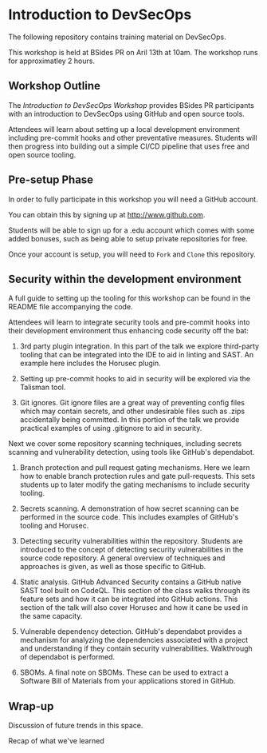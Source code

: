 
# Introduction to DevSecOps

The following repository contains training material on DevSecOps.

This workshop is held at BSides PR  on Aril 13th at 10am. The workshop runs for approximatley 2 hours. 

## Workshop Outline

The *Introduction to DevSecOps Workshop* provides BSides PR participants with an introduction to DevSecOps using GitHub and open source tools.

Attendees will learn about setting up a local development environment including pre-commit hooks and other preventative measures. Students will then progress into building out a simple CI/CD pipeline that uses free and open source tooling.

## Pre-setup Phase

In order to fully participate in this workshop you will need a GitHub account.

You can obtain this by signing up at http://www.github.com. 

Students will be able to sign up for a .edu account which comes with some added bonuses, such as being able to setup private repositories for free.

Once your account is setup, you will need to `Fork` and `Clone` this repository.


## Security within the development environment

A full guide to setting up the tooling for this workshop can be found in the README file accompanying the code.

Attendees will learn to integrate security tools and pre-commit hooks into their development environment thus enhancing code security off the bat:

1. 3rd party plugin integration. In this part of the talk we explore third-party tooling that can be integrated into the IDE to aid in linting and SAST. An example here includes the Horusec plugin.

2. Setting up pre-commit hooks to aid in security will be explored via the Talisman tool.

3. Git ignores. Git ignore files are a great way of preventing config files which may contain secrets, and other undesirable files such as .zips accidentally being committed. In this portion of the talk we provide practical examples of using .gitignore to aid in security.

Next we cover some repository scanning techniques, including secrets scanning and vulnerability detection, using tools like GitHub's dependabot.

1. Branch protection and pull request gating mechanisms. Here we learn how to enable branch protection rules and gate pull-requests. This sets students up to later modify the gating mechanisms to include security tooling.

2. Secrets scanning. A demonstration of how secret scanning can be performed in the source code. This includes examples of GitHub's tooling and Horusec.

3. Detecting security vulnerabilities within the repository. Students are introduced to the concept of detecting security vulnerabilities in the source code repository. A general overview of techniques and approaches is given, as well as those specific to GitHub.

4. Static analysis. GitHub Advanced Security contains a GitHub native SAST tool built on CodeQL. This section of the class walks through its feature sets and how it can be integrated into GitHub actions. This section of the talk will also cover Horusec and how it cane be used in the same capacity.

5. Vulnerable dependency detection. GitHub's dependabot provides a mechanism for analyzing the dependencies associated with a project and understanding if they contain security vulnerabilities. Walkthrough of dependabot is performed.

6. SBOMs. A final note on SBOMs. These can be used to extract a Software Bill of Materials from your applications stored in GitHub.

## Wrap-up

Discussion of future trends in this space.

Recap of what we've learned

